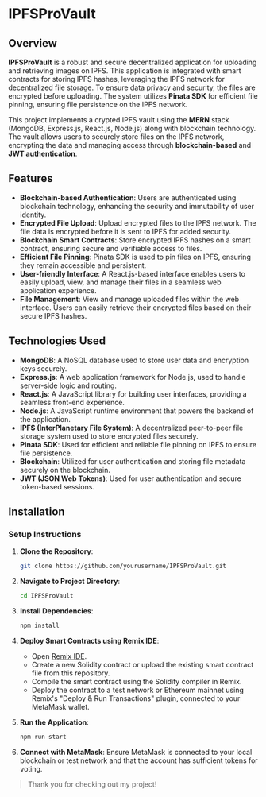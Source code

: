 # IPFSProVault

## Overview

**IPFSProVault** is a robust and secure decentralized application for uploading and retrieving images on IPFS. This application is integrated with smart contracts for storing IPFS hashes, leveraging the IPFS network for decentralized file storage. To ensure data privacy and security, the files are encrypted before uploading. The system utilizes **Pinata SDK** for efficient file pinning, ensuring file persistence on the IPFS network.

This project implements a crypted IPFS vault using the **MERN** stack (MongoDB, Express.js, React.js, Node.js) along with blockchain technology. The vault allows users to securely store files on the IPFS network, encrypting the data and managing access through **blockchain-based** and **JWT authentication**.

## Features

- **Blockchain-based Authentication**: Users are authenticated using blockchain technology, enhancing the security and immutability of user identity.
- **Encrypted File Upload**: Upload encrypted files to the IPFS network. The file data is encrypted before it is sent to IPFS for added security.
- **Blockchain Smart Contracts**: Store encrypted IPFS hashes on a smart contract, ensuring secure and verifiable access to files.
- **Efficient File Pinning**: Pinata SDK is used to pin files on IPFS, ensuring they remain accessible and persistent.
- **User-friendly Interface**: A React.js-based interface enables users to easily upload, view, and manage their files in a seamless web application experience.
- **File Management**: View and manage uploaded files within the web interface. Users can easily retrieve their encrypted files based on their secure IPFS hashes.

## Technologies Used

- **MongoDB**: A NoSQL database used to store user data and encryption keys securely.
- **Express.js**: A web application framework for Node.js, used to handle server-side logic and routing.
- **React.js**: A JavaScript library for building user interfaces, providing a seamless front-end experience.
- **Node.js**: A JavaScript runtime environment that powers the backend of the application.
- **IPFS (InterPlanetary File System)**: A decentralized peer-to-peer file storage system used to store encrypted files securely.
- **Pinata SDK**: Used for efficient and reliable file pinning on IPFS to ensure file persistence.
- **Blockchain**: Utilized for user authentication and storing file metadata securely on the blockchain.
- **JWT (JSON Web Tokens)**: Used for user authentication and secure token-based sessions.


## Installation

### Setup Instructions

1. **Clone the Repository**:
   ```bash
   git clone https://github.com/yourusername/IPFSProVault.git
   ```

2. **Navigate to Project Directory**:
   ```bash
   cd IPFSProVault
   ```
   
3. **Install Dependencies**:
   ```bash
   npm install
   ```

4. **Deploy Smart Contracts using Remix IDE**:
   - Open [Remix IDE](https://remix.ethereum.org/).
   - Create a new Solidity contract or upload the existing smart contract file from this repository.
   - Compile the smart contract using the Solidity compiler in Remix.
   - Deploy the contract to a test network or Ethereum mainnet using Remix's "Deploy & Run Transactions" plugin, connected to your MetaMask wallet.

5. **Run the Application**:
   ```bash
   npm run start
   ```

6. **Connect with MetaMask**:
   Ensure MetaMask is connected to your local blockchain or test network and that the account has sufficient tokens for voting.


> Thank you for checking out my project! 

